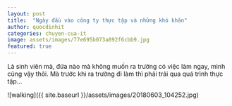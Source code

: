 ```yaml
---
layout: post
title:  "Ngày đầu vào công ty thực tập và những khó khăn"
author: quocdinhit
categories: chuyen-cua-it
image: assets/images/77e695b073a892f6cbb9.jpg
featured: true
---
```

Là sinh viên mà, đứa nào mà không muốn ra trường có việc làm ngay, mình cũng vậy thôi. Mà trước khi ra trường đi làm thì phải trải qua quá trình thực tập...




![walking]({{ site.baseurl }}/assets/images/20180603_104252.jpg)


